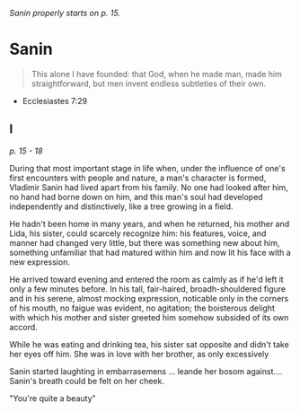 *Sanin properly starts on p. 15.*

# Sanin

> This alone I have founded: that God, when he made man, made him straightforward, but men invent endless subtleties of their own.
- Ecclesiastes 7:29

## I
*p. 15 - 18*

During that most important stage in life when, under the influence of one's first encounters with people and nature, a man's character is formed, Vladimir Sanin had lived apart from his family. No one had looked after him, no hand had borne down on him, and this man's soul had developed independently and distinctively, like a tree growing in a field.

He hadn't been home in many years, and when he returned, his mother and Lida, his sister, could scarcely recognize him: his features, voice, and manner had changed very little, but there was something new about him, something unfamiliar that had matured within him and now lit his face with a new expression.

He arrived toward evening and entered the room as calmly as if he'd left it only a few minutes before. In his tall, fair-haired, broadh-shouldered figure and in his serene, almost mocking expression, noticable only in the corners of his mouth, no faigue was evident, no agitation; the boisterous delight with which his mother and sister greeted him somehow subsided of its own accord.

While he was eating and drinking tea, his sister sat opposite and didn't take her eyes off him. She was in love with her brother, as only excessively 


















Sanin started laughting in embarrasemens ...  leande her bosom against.... Sanin's breath could be felt on her cheek.

"You're quite a beauty"